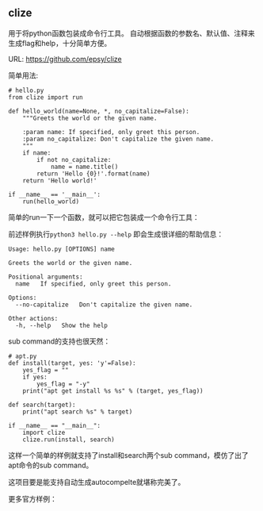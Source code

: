 clize
-----------

用于将python函数包装成命令行工具。
自动根据函数的参数名、默认值、注释来生成flag和help，十分简单方便。

URL: https://github.com/epsy/clize

简单用法:

    # hello.py
    from clize import run

    def hello_world(name=None, *, no_capitalize=False):
        """Greets the world or the given name.

        :param name: If specified, only greet this person.
        :param no_capitalize: Don't capitalize the given name.
        """
        if name:
            if not no_capitalize:
                name = name.title()
            return 'Hello {0}!'.format(name)
        return 'Hello world!'

    if __name__ == '__main__':
        run(hello_world)


简单的run一下一个函数，就可以把它包装成一个命令行工具：

前述样例执行`python3 hello.py --help` 即会生成很详细的帮助信息：

    Usage: hello.py [OPTIONS] name

    Greets the world or the given name.

    Positional arguments:
      name   If specified, only greet this person.

    Options:
      --no-capitalize   Don't capitalize the given name.

    Other actions:
      -h, --help   Show the help

sub command的支持也很天然：

    # apt.py
    def install(target, yes: 'y'=False):
        yes_flag = ""
        if yes:
            yes_flag = "-y"
        print("apt get install %s %s" % (target, yes_flag))

    def search(target):
        print("apt search %s" % target)
    
    if __name__ == "__main__":
        import clize
        clize.run(install, search)

这样一个简单的样例就支持了install和search两个sub command，模仿了出了apt命令的sub command。

这项目要是能支持自动生成autocompelte就堪称完美了。

更多官方样例：